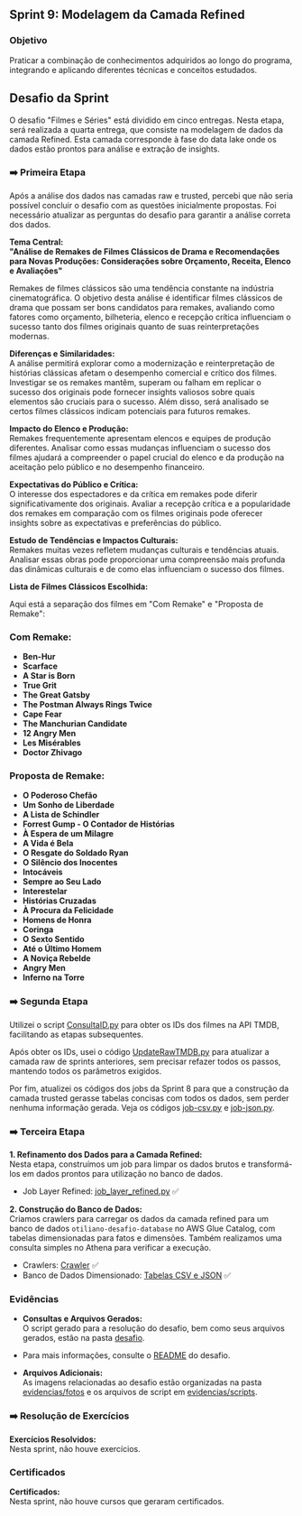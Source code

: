 ## Sprint 9: Modelagem da Camada Refined

### Objetivo

Praticar a combinação de conhecimentos adquiridos ao longo do programa, integrando e aplicando diferentes técnicas e conceitos estudados.

## Desafio da Sprint

O desafio "Filmes e Séries" está dividido em cinco entregas. Nesta etapa, será realizada a quarta entrega, que consiste na modelagem de dados da camada Refined. Esta camada corresponde à fase do data lake onde os dados estão prontos para análise e extração de insights.
### ➡️ Primeira Etapa

Após a análise dos dados nas camadas raw e trusted, percebi que não seria possível concluir o desafio com as questões
inicialmente propostas. Foi necessário atualizar as perguntas do desafio para garantir a análise correta dos dados.

**Tema Central:**  
**"Análise de Remakes de Filmes Clássicos de Drama e Recomendações para Novas Produções: Considerações sobre Orçamento, Receita, Elenco e Avaliações"**

Remakes de filmes clássicos são uma tendência constante na indústria cinematográfica. 
O objetivo desta análise é identificar filmes clássicos de drama que possam ser bons candidatos para remakes, 
avaliando como fatores como orçamento, bilheteria, elenco e recepção crítica influenciam o sucesso tanto dos filmes originais quanto de suas reinterpretações modernas.

**Diferenças e Similaridades:**  
A análise permitirá explorar como a modernização e reinterpretação de histórias clássicas afetam o desempenho comercial
e crítico dos filmes. Investigar se os remakes mantêm, superam ou falham em replicar o sucesso dos originais pode fornecer insights 
valiosos sobre quais elementos são cruciais para o sucesso. Além disso, será analisado se certos filmes clássicos indicam potenciais para futuros remakes.

**Impacto do Elenco e Produção:**  
Remakes frequentemente apresentam elencos e equipes de produção diferentes. Analisar como essas mudanças influenciam o sucesso dos 
filmes ajudará a compreender o papel crucial do elenco e da produção na aceitação pelo público e no desempenho financeiro.

**Expectativas do Público e Crítica:**  
O interesse dos espectadores e da crítica em remakes pode diferir significativamente dos originais. 
Avaliar a recepção crítica e a popularidade dos remakes em comparação com os filmes originais pode oferecer insights sobre as expectativas e preferências do público.

**Estudo de Tendências e Impactos Culturais:**  
Remakes muitas vezes refletem mudanças culturais e tendências atuais. Analisar essas obras pode proporcionar uma compreensão mais profunda das dinâmicas culturais e 
de como elas influenciam o sucesso dos filmes.

**Lista de Filmes Clássicos Escolhida:**

Aqui está a separação dos filmes em "Com Remake" e "Proposta de Remake":

### Com Remake:
- **Ben-Hur**
- **Scarface** 
- **A Star is Born** 
- **True Grit** 
- **The Great Gatsby** 
- **The Postman Always Rings Twice** 
- **Cape Fear**
- **The Manchurian Candidate** 
- **12 Angry Men** 
- **Les Misérables** 
- **Doctor Zhivago** 

### Proposta de Remake:
- **O Poderoso Chefão** 
- **Um Sonho de Liberdade**
- **A Lista de Schindler**
- **Forrest Gump - O Contador de Histórias**
- **À Espera de um Milagre**
- **A Vida é Bela**
- **O Resgate do Soldado Ryan**
- **O Silêncio dos Inocentes**
- **Intocáveis** 
- **Sempre ao Seu Lado**
- **Interestelar**
- **Histórias Cruzadas**
- **À Procura da Felicidade**
- **Homens de Honra**
- **Coringa**
- **O Sexto Sentido**
- **Até o Último Homem**
- **A Noviça Rebelde**
- **Angry Men**
- **Inferno na Torre**


### ➡️ Segunda Etapa

Utilizei o script [ConsultaID.py](../sprint-9/evidencias/scripts/ConsultaID.py) para obter os IDs dos filmes na API TMDB, facilitando as etapas subsequentes.

Após obter os IDs, usei o código [UpdateRawTMDB.py](../sprint-9/evidencias/scripts/UpdateRawTMDB.py) para atualizar a camada raw de sprints anteriores,
sem precisar refazer todos os passos, mantendo todos os parâmetros exigidos.

Por fim, atualizei os códigos dos jobs da Sprint 8 para que a construção da camada trusted gerasse tabelas concisas com todos os dados, 
sem perder nenhuma informação gerada. Veja os códigos [job-csv.py](../sprint-8/desafio/job-csv.py) e [job-json.py](../sprint-8/desafio/job-json.py).

### ➡️ Terceira Etapa

**1. Refinamento dos Dados para a Camada Refined:**  
Nesta etapa, construímos um job para limpar os dados brutos e transformá-los em dados prontos para utilização no banco de dados.

- Job Layer Refined: [job_layer_refined.py](desafio/job_layer_refined.py) ✅

**2. Construção do Banco de Dados:**  
Criamos crawlers para carregar os dados da camada refined para um banco de dados `otiliano-desafio-database` no AWS Glue Catalog,
com tabelas dimensionadas para fatos e dimensões. Também realizamos uma consulta simples no Athena para verificar a execução.

- Crawlers: [Crawler](evidencias/fotos/crawlers.png) ✅
- Banco de Dados Dimensionado: [Tabelas CSV e JSON](evidencias/fotos/otiliano-desafio-database.png) ✅

### Evidências

- **Consultas e Arquivos Gerados:**  
O script gerado para a resolução do desafio, bem como seus arquivos gerados, estão na pasta [desafio](desafio). 
- Para mais informações, consulte o [README](desafio/README.md) do desafio.

- **Arquivos Adicionais:**  
As imagens relacionadas ao desafio estão organizadas na pasta [evidencias/fotos](evidencias/fotos) e os arquivos de script em [evidencias/scripts](evidencias/scripts).

### ➡️ Resolução de Exercícios

**Exercícios Resolvidos:**  
Nesta sprint, não houve exercícios.

### Certificados

**Certificados:**  
Nesta sprint, não houve cursos que geraram certificados.